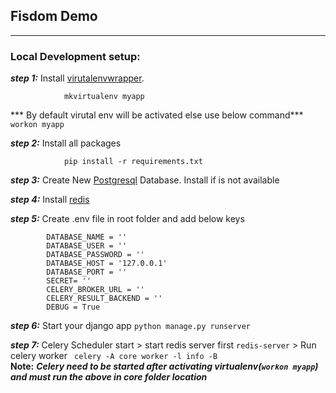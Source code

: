 <p text-align='center'>
 <h2> Fisdom Demo</h2>
</p>
<hr>

### Local Development setup:

***step 1:***  Install [virutalenvwrapper](https://virtualenvwrapper.readthedocs.io/en/latest/).

                mkvirtualenv myapp           
 *** By default virutal env will be activated else use below command***             
                ```workon myapp```
                
 ***step 2:***  Install all packages
 
                pip install -r requirements.txt
                
  ***step 3:*** Create New [Postgresql](https://www.postgresql.org/download/linux/)  Database. Install if is not available
                
  ***step 4:*** Install [redis](https://redis.io/download)     
  
  ***step 5:*** Create .env file in root folder and add below keys
  
            DATABASE_NAME = ''
            DATABASE_USER = ''
            DATABASE_PASSWORD = ''
            DATABASE_HOST = '127.0.0.1'
            DATABASE_PORT = ''
            SECRET= ''
            CELERY_BROKER_URL = ''
            CELERY_RESULT_BACKEND = ''
            DEBUG = True
  
  ***step 6:*** Start your django app
            ```python manage.py runserver``` 
            
      
  ***step 7:*** Celery Scheduler start
            > start redis server first
            ```redis-server```
            > Run celery worker
            ``` celery -A core worker -l info -B```  
            ****Note:****
            ***Celery need to be started after activating virtualenv(```workon myapp```) and must run the above in core 
            folder location***
             
                  
